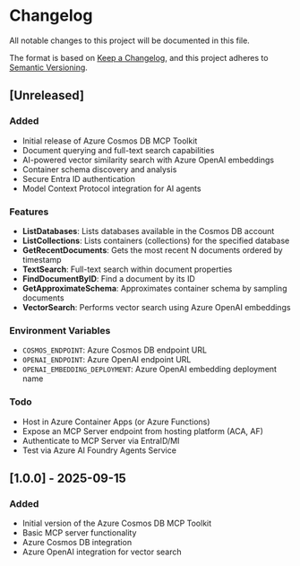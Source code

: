 # Changelog

All notable changes to this project will be documented in this file.

The format is based on [Keep a Changelog](https://keepachangelog.com/en/1.0.0/),
and this project adheres to [Semantic Versioning](https://semver.org/spec/v2.0.0.html).

## [Unreleased]

### Added
- Initial release of Azure Cosmos DB MCP Toolkit
- Document querying and full-text search capabilities
- AI-powered vector similarity search with Azure OpenAI embeddings
- Container schema discovery and analysis
- Secure Entra ID authentication
- Model Context Protocol integration for AI agents

### Features
- **ListDatabases**: Lists databases available in the Cosmos DB account
- **ListCollections**: Lists containers (collections) for the specified database
- **GetRecentDocuments**: Gets the most recent N documents ordered by timestamp
- **TextSearch**: Full-text search within document properties
- **FindDocumentByID**: Find a document by its ID
- **GetApproximateSchema**: Approximates container schema by sampling documents
- **VectorSearch**: Performs vector search using Azure OpenAI embeddings

### Environment Variables
- `COSMOS_ENDPOINT`: Azure Cosmos DB endpoint URL
- `OPENAI_ENDPOINT`: Azure OpenAI endpoint URL
- `OPENAI_EMBEDDING_DEPLOYMENT`: Azure OpenAI embedding deployment name

### Todo
- Host in Azure Container Apps (or Azure Functions)
- Expose an MCP Server endpoint from hosting platform (ACA, AF)
- Authenticate to MCP Server via EntraID/MI
- Test via Azure AI Foundry Agents Service

## [1.0.0] - 2025-09-15

### Added
- Initial version of the Azure Cosmos DB MCP Toolkit
- Basic MCP server functionality
- Azure Cosmos DB integration
- Azure OpenAI integration for vector search